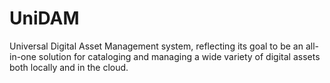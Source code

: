 # UniDAM
Universal Digital Asset Management system, reflecting its goal to be an all-in-one solution for cataloging and managing a wide variety of digital assets both locally and in the cloud.
